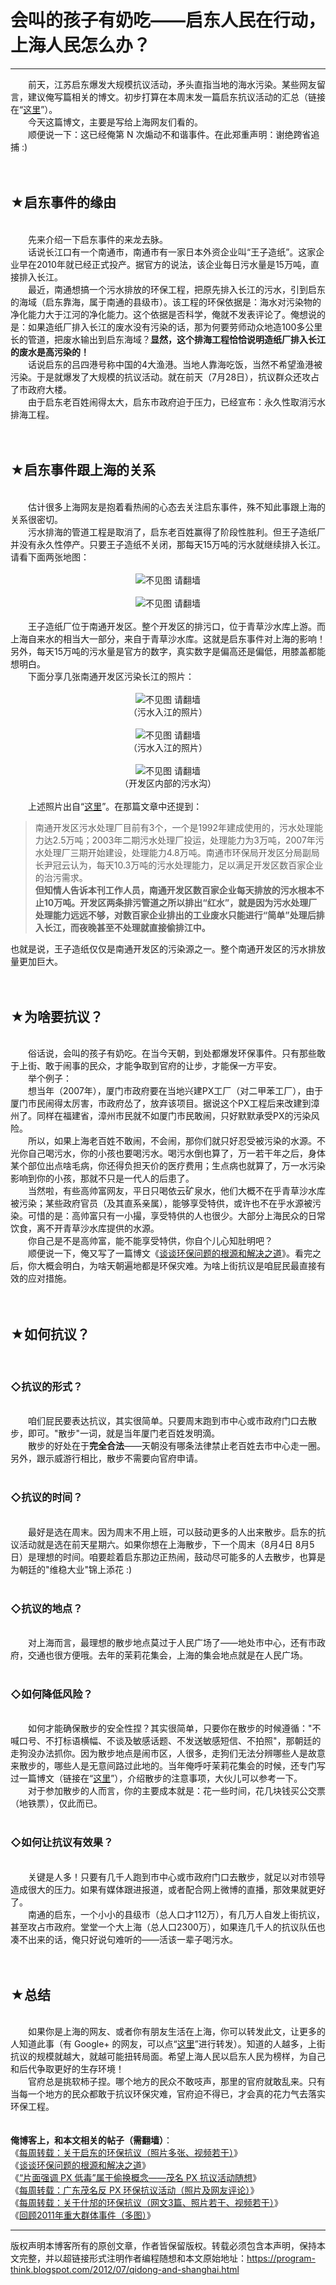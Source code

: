 # 会叫的孩子有奶吃——启东人民在行动，上海人民怎么办？ 

-----

<div class="post-body entry-content">
　　前天，江苏启东爆发大规模抗议活动，矛头直指当地的海水污染。某些网友留言，建议俺写篇相关的博文。初步打算在本周末发一篇启东抗议活动的汇总（链接在“<a href="../../2012/08/weekly-share-15.md">这里</a>”）。<br/>
　　今天这篇博文，主要是写给上海网友们看的。<br/>
　　顺便说一下：这已经俺第 N 次煽动不和谐事件。在此郑重声明：谢绝跨省追捕 :)<br/>
<a name="more"></a><br/>
<br/>
<h2>★启东事件的缘由</h2><br/>
　　先来介绍一下启东事件的来龙去脉。<br/>
　　话说长江口有一个南通市，南通市有一家日本外资企业叫“王子造纸”。这家企业早在2010年就已经正式投产。据官方的说法，该企业每日污水量是15万吨，直接排入长江。<br/>
　　最近，南通想搞一个污水排放的环保工程，把原先排入长江的污水，引到启东的海域（启东靠海，属于南通的县级市）。该工程的环保依据是：海水对污染物的净化能力大于江河的净化能力。这个依据是否科学，俺就不发表评论了。俺想说的是：如果造纸厂排入长江的废水没有污染的话，那为何要劳师动众地造100多公里长的管道，把废水输出到启东海域？<b>显然，这个排海工程恰恰说明造纸厂排入长江的废水是高污染的！</b><br/>
　　话说启东的吕四港号称中国的4大渔港。当地人靠海吃饭，当然不希望渔港被污染。于是就爆发了大规模的抗议活动。就在前天（7月28日），抗议群众还攻占了市政府大楼。<br/>
　　由于启东老百姓闹得太大，启东市政府迫于压力，已经宣布：永久性取消污水排海工程。<br/>
<br/>
<br/>
<h2>★启东事件跟上海的关系</h2><br/>
　　估计很多上海网友是抱着看热闹的心态去关注启东事件，殊不知此事跟上海的关系很密切。<br/>
　　污水排海的管道工程是取消了，启东老百姓赢得了阶段性胜利。但王子造纸厂并没有永久性停产。只要王子造纸不关闭，那每天15万吨的污水就继续排入长江。请看下面两张地图：<br/>
<br/>
<center><img alt="不见图 请翻墙" src="images/0gxr0_ip1d3I3xCoTmXPHAHjAgjcEblz5oapnRJDghPKHn6DS6k9PNCOW263xMXY0A7evqhuHhfuQVVoVNZwL02oIXDkvrmFSRdp97_z5qKJuBRdi4g"/></center><br/>
<center><img alt="不见图 请翻墙" src="images/H06Gg6qkm0j_qaeA3Apq449CdjG8-tZvOXNVe3lLh0TuAAkIRR8gJPsLpLlhr4Cwb4RmNKEBeR6DyVjsnfabhkfkr12001fbe6EAYVz13zqw_LzEjQ"/></center><br/>
　　王子造纸厂位于南通开发区。整个开发区的排污口，位于青草沙水库上游。而上海自来水的相当大一部分，来自于青草沙水库。这就是启东事件对上海的影响！另外，每天15万吨的污水量是官方的数字，真实数字是偏高还是偏低，用膝盖都能想明白。<br/>
　　下面分享几张南通开发区污染长江的照片：<br/>
<br/>
<center><img alt="不见图 请翻墙" src="images/3xxHG8iGOIwXyQQ3BvD8ZPmRHsuvL5h3oqSrLvSNCS6B6vA0wtga_UuOhfx7dzGw0DygVa2WShbbJJY40vLIR7xodrUsFH5SXQmUYMAVGvWrt_nxMw"/><br/>
（污水入江的照片）</center><br/>
<center><img alt="不见图 请翻墙" src="images/VOLKh4btqZL1cHTtx4glZX8L67oqr-mJxvBgO-umRXEKPJzGX-vHQr_zBr5tRapZaBvgFU8fh3E9KWEEzCrxKqtLKINeqXqq4NvVHPkruKhMnPsGaw"/><br/>
（污水入江的照片）</center><br/>
<center><img alt="不见图 请翻墙" src="images/ESgu3b9DTYB9BB-rN5Ku8zz8sBhq7c3Gc-nDaSVBbd5c60m2rYaax4TuLIS-e5jihNmFtcXt0eJ6ksAvAG1FPo3G8EU9Yi6QifS65OxBeUbKBq1jCw"/><br/>
（开发区内部的污水沟）</center><br/>
　　上述照片出自“<a href="http://www.wenhuinews.com/content-201204-202511.html" rel="nofollow" target="_blank">这里</a>”。在那篇文章中还提到：<br/>
<blockquote>南通开发区污水处理厂目前有3个，一个是1992年建成使用的，污水处理能力达2.5万吨；2003年二期污水处理厂投运，处理能力为3万吨，2007年污水处理厂三期开始建设，处理能力4.8万吨。南通市环保局开发区分局副局长尹冠云认为，每天10.3万吨的污水处理能力，足以满足开发区数百家企业的治污需求。<br/>
<b>但知情人告诉本刊工作人员，南通开发区数百家企业每天排放的污水根本不止10万吨。开发区两条排污管道之所以排出“红水”，就是因为污水处理厂处理能力远远不够，对数百家企业排出的工业废水只能进行“简单”处理后排入长江，而夜晚甚至不处理就直接偷排江中。</b></blockquote>也就是说，王子造纸仅仅是南通开发区的污染源之一。整个南通开发区的污水排放量更加巨大。<br/>
<br/>
<br/>
<h2>★为啥要抗议？</h2><br/>
　　俗话说，会叫的孩子有奶吃。在当今天朝，到处都爆发环保事件。只有那些敢于上街、敢于闹事的民众，才能争取到官府的让步，才能保一方平安。<br/>
　　举个例子：<br/>
　　想当年（2007年），厦门市政府要在当地兴建PX工厂（对二甲苯工厂），由于厦门市民闹得太厉害，市政府怂了，放弃该项目。据说这个PX工程后来改建到漳州了。同样在福建省，漳州市民就不如厦门市民敢闹，只好默默承受PX的污染风险。<br/>
　　所以，如果上海老百姓不敢闹，不会闹，那你们就只好忍受被污染的水源。不光你自己喝污水，你的小孩也要喝污水。喝污水倒也算了，万一若干年之后，身体某个部位出点啥毛病，你还得负担天价的医疗费用；生点病也就算了，万一水污染影响到你的小孩，那就不只是一代人的后患了。<br/>
　　当然啦，有些高帅富网友，平日只喝依云矿泉水，他们大概不在乎青草沙水库被污染；某些政府官员（及其直系亲属），能够享受特供，或许也不在乎水源被污染。可惜的是：高帅富只有一小撮，享受特供的人也很少。大部分上海民众的日常饮食，离不开青草沙水库提供的水源。<br/>
　　你自己是不是高帅富，能不能享受特供，你自个儿心知肚明吧？<br/>
　　顺便说一下，俺又写了一篇博文《<a href="../../2012/08/environment-pollution-in-china.md">谈谈环保问题的根源和解决之道</a>》。看完之后，你大概会明白，为啥天朝遍地都是环保灾难。为啥上街抗议是咱屁民最直接有效的应对措施。<br/>
<br/>
<br/>
<h2>★如何抗议？</h2><br/>
<h3>◇抗议的形式？</h3><br/>
　　咱们屁民要表达抗议，其实很简单。只要周末跑到市中心或市政府门口去散步，即可。"散步"一词，就是当年厦门老百姓发明滴。<br/>
　　散步的好处在于<b>完全合法</b>——天朝没有哪条法律禁止老百姓去市中心走一圈。另外，跟示威游行相比，散步不需要向官府申请。<br/>
<br/>
<h3>◇抗议的时间？</h3><br/>
　　最好是选在周末。因为周末不用上班，可以鼓动更多的人出来散步。启东的抗议活动就是选在前天星期六。如果你想在上海散步，下一个周末（8月4日 8月5日）是理想的时间。咱要趁着启东那边正热闹，鼓动尽可能多的人去散步，也算是为朝廷的"维稳大业"锦上添花 :)<br/>
<br/>
<h3>◇抗议的地点？</h3><br/>
　　对上海而言，最理想的散步地点莫过于人民广场了——地处市中心，还有市政府，交通也很方便哦。去年的茉莉花集会，上海的集会地点就是在人民广场。<br/>
<br/>
<h3>◇如何降低风险？</h3><br/>
　　如何才能确保散步的安全性捏？其实很简单，只要你在散步的时候遵循："不喊口号、不打标语横幅、不谈及敏感话题、不发送敏感短信、不拍照"，那朝廷的走狗没办法抓你。因为散步地点是闹市区，人很多，走狗们无法分辨哪些人是故意来散步的，哪些人是无意间路过此地的。当年俺呼吁茉莉花集会的时候，还专门写过一篇博文（链接在“<a href="../../2011/03/jasmine-revolution-how-to.md">这里</a>”），介绍散步的注意事项，大伙儿可以参考一下。<br/>
　　对于参加散步的人而言，你的主要成本就是：花一些时间，花几块钱买公交票（地铁票），仅此而已。<br/>
<br/>
<h3>◇如何让抗议有效果？</h3><br/>
　　关键是人多！只要有几千人跑到市中心或市政府门口去散步，就足以对市领导造成很大的压力。如果有媒体跟进报道，或者配合网上微博的直播，那效果就更好了。<br/>
　　南通的启东，一个小小的县级市（总人口才112万），有几万人自发上街抗议，甚至攻占市政府。堂堂一个大上海（总人口2300万），如果连几千人的抗议队伍也凑不出来的话，俺只好说句难听的——活该一辈子喝污水。<br/>
<br/>
<br/>
<h2>★总结</h2><br/>
　　如果你是上海的网友、或者你有朋友生活在上海，你可以转发此文，让更多的人知道此事（有 Google+ 的网友，可以点“<a href="https://plus.google.com/u/0/113559088971921339544/posts/BwhhZhMcm5P" target="_blank">这里</a>”进行转发）。知道的人越多，上街抗议的规模就越大，就越可能扭转局面。希望上海人民以启东人民为榜样，为自己和后代争取更好的生存环境！<br/>
　　官府总是挑软柿子捏。哪个地方的民众不敢吱声，那里的官府就敢乱来。只有当每一个地方的民众都敢于抗议环保灾难，官府迫不得已，才会真的花力气去落实环保工程。<br/>
<br/>
<br/>
<b>俺博客上，和本文相关的帖子（需翻墙）</b>：<br/>
《<a href="../../2012/08/weekly-share-15.md">每周转载：关于启东的环保抗议（照片多张、视频若干）</a>》<br/>
《<a href="../../2012/08/environment-pollution-in-china.md">谈谈环保问题的根源和解决之道</a>》<br/>
《<a href="../../2014/04/px-toxicity.md">“片面强调 PX 低毒”属于偷换概念——茂名 PX 抗议活动随想</a>》<br/>
《<a href="../../2014/04/weekly-share-64.md">每周转载：广东茂名反 PX 环保抗议活动（照片及网友评论）</a>》<br/>
《<a href="../../2012/07/weekly-share-11.md">每周转载：关于什邡的环保抗议（网文3篇、照片若干、视频若干）</a>》<br/>
《<a href="../../2012/01/2011-mass-incidents.md">回顾2011年重大群体事件（多图）</a>》
</div>


------------------------------------------------

版权声明本博客所有的原创文章，作者皆保留版权。转载必须包含本声明，保持本文完整，并以超链接形式注明作者编程随想和本文原始地址：https://program-think.blogspot.com/2012/07/qidong-and-shanghai.html
